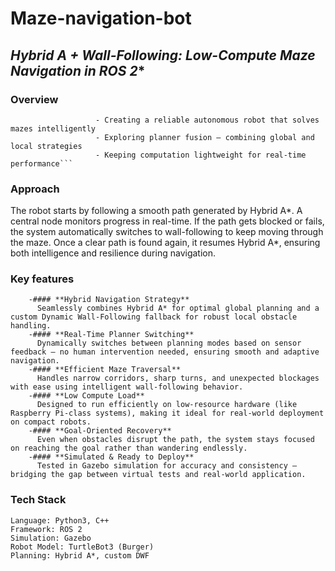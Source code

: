 # **Maze-navigation-bot**
## **Hybrid A* + Wall-Following: Low-Compute Maze Navigation in ROS 2**

### **Overview**
```This project is my submission for the ROS Navigator challenge.Maze navigation is a foundational challenge in robotics that tests real-time planning, path execution, and local decision-making under uncertainty. This project was built with a focus on:
                   - Creating a reliable autonomous robot that solves mazes intelligently
                   - Exploring planner fusion — combining global and local strategies
                   - Keeping computation lightweight for real-time performance```
```

### **Approach**
The robot starts by following a smooth path generated by Hybrid A*. A central node monitors progress in real-time. If the path gets blocked or fails, the system automatically switches to wall-following to keep moving through the maze. Once a clear path is found again, it resumes Hybrid A*, ensuring both intelligence and resilience during navigation.


### **Key features**
```
    -#### **Hybrid Navigation Strategy**
      Seamlessly combines Hybrid A* for optimal global planning and a custom Dynamic Wall-Following fallback for robust local obstacle handling.
    -#### **Real-Time Planner Switching**
      Dynamically switches between planning modes based on sensor feedback — no human intervention needed, ensuring smooth and adaptive navigation.
    -#### **Efficient Maze Traversal**
      Handles narrow corridors, sharp turns, and unexpected blockages with ease using intelligent wall-following behavior.
    -#### **Low Compute Load**
      Designed to run efficiently on low-resource hardware (like Raspberry Pi-class systems), making it ideal for real-world deployment on compact robots.
    -#### **Goal-Oriented Recovery**
      Even when obstacles disrupt the path, the system stays focused on reaching the goal rather than wandering endlessly.
    -#### **Simulated & Ready to Deploy**
      Tested in Gazebo simulation for accuracy and consistency — bridging the gap between virtual tests and real-world application.
```
### **Tech Stack**
```
Language: Python3, C++
Framework: ROS 2
Simulation: Gazebo
Robot Model: TurtleBot3 (Burger)
Planning: Hybrid A*, custom DWF
```








